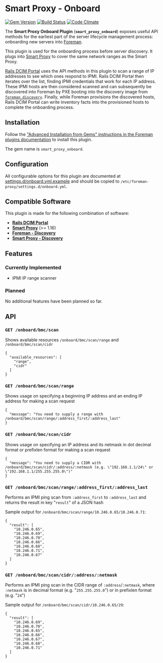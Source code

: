 # Smart Proxy - Onboard

[![Gem Version](https://badge.fury.io/rb/smart_proxy_onboard.svg)](https://badge.fury.io/rb/smart_proxy_onboard)
[![Build Status](https://travis-ci.org/Deltik/smart_proxy_onboard.svg?branch=develop)](https://travis-ci.org/Deltik/smart_proxy_onboard)
[![Code Climate](https://codeclimate.com/github/Deltik/smart_proxy_onboard/badges/gpa.svg)](https://codeclimate.com/github/Deltik/smart_proxy_onboard)

The **Smart Proxy Onboard Plugin** (**`smart_proxy_onboard`**) exposes useful API methods for the earliest part of the server lifecycle management process: onboarding new servers into [Foreman](https://github.com/theforeman/foreman).

This plugin is used for the onboarding process before server discovery.  It plugs into [Smart Proxy](https://github.com/theforeman/smart-proxy) to cover the same network ranges as the Smart Proxy.

[Rails DCIM Portal](https://github.com/buddwm/Rails_DCIM_Portal) uses the API methods in this plugin to scan a range of IP addresses to see which ones respond to IPMI.  Rails DCIM Portal then iterates over the list, finding IPMI credentials that work for each IP address.  These IPMI hosts are then considered scanned and can subsequently be discovered into Foreman by PXE booting into the discovery image from [`foreman_discovery`](https://github.com/theforeman/foreman_discovery).  Finally, while Foreman provisions the discovered hosts, Rails DCIM Portal can write inventory facts into the provisioned hosts to complete the onboarding process.

## Installation

Follow the ["Advanced Installation from Gems" instructions in the Foreman plugins documentation](https://theforeman.org/plugins/#2.3AdvancedInstallationfromGems) to install this plugin.

The gem name is `smart_proxy_onboard`.

## Configuration

All configurable options for this plugin are documented at [settings.d/onboard.yml.example](settings.d/onboard.yml.example) and should be copied to `/etc/foreman-proxy/settings.d/onboard.yml`.

## Compatible Software

This plugin is made for the following combination of software:

 - [**Rails DCIM Portal**](https://github.com/buddwm/Rails_DCIM_Portal)
 - [**Smart Proxy**](https://github.com/theforeman/smart-proxy) (>= 1.16)
 - [**Foreman - Discovery**](https://github.com/theforeman/foreman_discovery)
 - [**Smart Proxy - Discovery**](https://github.com/theforeman/smart_proxy_discovery)

## Features

### Currently Implemented

 - IPMI IP range scanner

### Planned

No additional features have been planned so far.

## API

### `GET /onboard/bmc/scan`

Shows available resources `/onboard/bmc/scan/range` and `/onboard/bmc/scan/cidr`

    {
      "available_resources": [
        "range",
        "cidr"
      ]
    }

### `GET /onboard/bmc/scan/range`

Shows usage on specifying a beginning IP address and an ending IP address for making a scan request

    {
      "message": "You need to supply a range with /onboard/bmc/scan/range/:address_first/:address_last"
    }

### `GET /onboard/bmc/scan/cidr`

Shows usage on specifying an IP address and its netmask in dot decimal format or prefixlen format for making a scan request

    {
      "message": "You need to supply a CIDR with /onboard/bmc/scan/cidr/:address/:netmask (e.g. \"192.168.1.1/24\" or \"192.168.1.1/255.255.255.0\")"
    }

### `GET /onboard/bmc/scan/range/:address_first/:address_last`

Performs an IPMI ping scan from `:address_first` to `:address_last` and returns the result in key "`result`" of a JSON hash

Sample output for `/onboard/bmc/scan/range/10.246.0.65/10.246.0.71`:

    {
      "result": [
        "10.246.0.65",
        "10.246.0.69",
        "10.246.0.70",
        "10.246.0.66",
        "10.246.0.68",
        "10.246.0.71",
        "10.246.0.67"
      ]
    }

### `GET /onboard/bmc/scan/cidr/:address/:netmask`

Performs an IPMI ping scan in the CIDR range of `:address`/`:netmask`, where `:netmask` is in decimal format (e.g. "`255.255.255.0`") or in prefixlen format (e.g. "`24`")

Sample output for `/onboard/bmc/scan/cidr/10.246.0.65/29`:

    {
      "result": [
        "10.246.0.69",
        "10.246.0.70",
        "10.246.0.65",
        "10.246.0.66",
        "10.246.0.67",
        "10.246.0.68",
        "10.246.0.71"
      ]
    }
